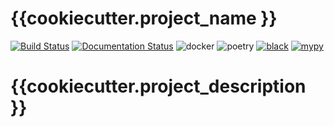 # {{cookiecutter.project_name }}
[![Build Status](https://travis-ci.com/{{cookiecutter.git_user}}/{{cookiecutter.git_repo_name}}.svg?branch=master)](https://travis-ci.com/{{cookiecutter.git_user}}/{{cookiecutter.git_repo_name}})
[![Documentation Status](https://readthedocs.org/projects/{{cookiecutter.git_repo_name}}/badge/?version=latest)](https://{{cookiecutter.git_repo_name}}.readthedocs.io/en/latest/?badge=latest)
![docker](https://badgen.net/badge/icon/docker?icon=docker&label)
![poetry](https://badgen.net/badge/packaging/poetry/cyan)
[![black](https://badgen.net/badge/code%20style/black/000)](https://github.com/ambv/black)
[![mypy](https://badgen.net/badge/code%20style/mypy/pink)](https://github.com/python/mypy)

# {{cookiecutter.project_description }}
